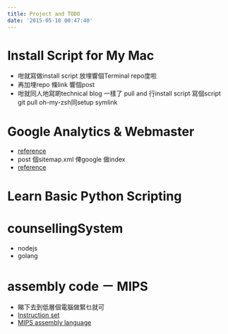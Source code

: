 ```yaml
---
title: Project and TODO
date: '2015-05-10 00:47:40'
---
```


# Install Script for My Mac

- 咁就寫做install script 放埋響個Terminal repo度啦
- 再加埋repo 條link 響個post
- 咁就同人地寫啲technical blog 一樣了 pull and 行install script 寫個script git pull oh-my-zsh同setup symlink

# Google Analytics & Webmaster

- [reference][&1] 
- post 個sitemap.xml 俾google 做index
- [reference][&2]

# Learn Basic Python Scripting

# counsellingSystem

- nodejs
- golang

# assembly code － MIPS

- 睇下去到低層個電腦做緊乜就可
- [Instruction set][&3]
- [MIPS assembly language][&4]


[&1]: http://www.google.com/intl/en/webmasters/#utm_source=en-wmxmsg&utm_medium=wmxmsg&utm_campaign=bm&authuser=0
[&2]: http://www.google.com/analytics/learn/setupchecklist.html
[&3]: http://en.wikipedia.org/wiki/ARM_architecture#Instruction_set
[&4]: http://en.wikipedia.org/wiki/MIPS_instruction_set#MIPS_assembly_language
